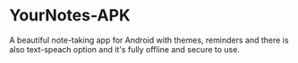 # YourNotes-APK
A beautiful note-taking app for Android with themes, reminders and there is also text-speach option and it's fully offline and secure to use.
